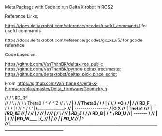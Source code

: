 
Meta Package with Code to run Delta X robot in ROS2 


Reference Links:

https://docs.deltaxrobot.com/reference/gcodes/useful_commands/ for useful commands

https://docs.deltaxrobot.com/reference/gcodes/gc_xs_v5/ for gcode reference


Code based on:

https://github.com/VanThanBK/deltax_ros_public
https://github.com/VanThanBK/python-deltax/tree/master
https://github.com/deltaxrobot/deltax_pick_place_script


From: https://github.com/VanThanBK/Delta-X-Firmware/blob/master/Delta_Firmware/Geometry.h


//                                          / \             RD_RF    
//                                         /   \             /
//                                        /     \ Theta2    /                                   ^ Y   ^ Z
//                                       /       \ ________/____                                |    /
//                           Theta3     /         \            /                                |   /
//                                     /     *O    \          /                                 |  /
//                        RD_F_______ /             \        /                                  | /
//            ^                      /               \      /                                 __|/_____________>
//            |                      -----------------     /                                    |O             X
//            |                           Theta1          /
//            |                                          /_______RD_RE
//            |                                         /
//            |                                        /
//            |                                       /
//            |                                 / \  /
//            |                      RD_E_____ /   \/
//     RD_B   |                               /  *  \     RD_U
//            |                               -------    /
//            |                                  |      /
//            |                     RD_W________ |_____/_
//            |                                  |
//            |                                  | _______RD_V
//            |                                  ^
//____________|__________________________________________________________________________________________________________
